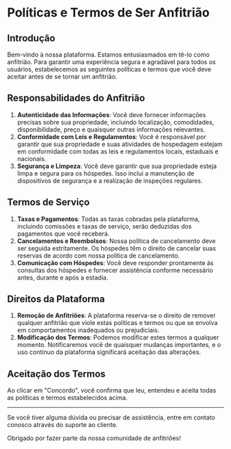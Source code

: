 # Políticas e Termos de Ser Anfitrião

## Introdução
Bem-vindo à nossa plataforma. Estamos entusiasmados em tê-lo como anfitrião. Para garantir uma experiência segura e agradável para todos os usuários, estabelecemos as seguintes políticas e termos que você deve aceitar antes de se tornar um anfitrião.

## Responsabilidades do Anfitrião
1. **Autenticidade das Informações**: Você deve fornecer informações precisas sobre sua propriedade, incluindo localização, comodidades, disponibilidade, preço e quaisquer outras informações relevantes.
2. **Conformidade com Leis e Regulamentos**: Você é responsável por garantir que sua propriedade e suas atividades de hospedagem estejam em conformidade com todas as leis e regulamentos locais, estaduais e nacionais.
3. **Segurança e Limpeza**: Você deve garantir que sua propriedade esteja limpa e segura para os hóspedes. Isso inclui a manutenção de dispositivos de segurança e a realização de inspeções regulares.

## Termos de Serviço
1. **Taxas e Pagamentos**: Todas as taxas cobradas pela plataforma, incluindo comissões e taxas de serviço, serão deduzidas dos pagamentos que você receberá.
2. **Cancelamentos e Reembolsos**: Nossa política de cancelamento deve ser seguida estritamente. Os hóspedes têm o direito de cancelar suas reservas de acordo com nossa política de cancelamento.
3. **Comunicação com Hóspedes**: Você deve responder prontamente às consultas dos hóspedes e fornecer assistência conforme necessário antes, durante e após a estadia.

## Direitos da Plataforma
1. **Remoção de Anfitriões**: A plataforma reserva-se o direito de remover qualquer anfitrião que viole estas políticas e termos ou que se envolva em comportamentos inadequados ou prejudiciais.
2. **Modificação dos Termos**: Podemos modificar estes termos a qualquer momento. Notificaremos você de quaisquer mudanças importantes, e o uso contínuo da plataforma significará aceitação das alterações.

## Aceitação dos Termos
Ao clicar em "Concordo", você confirma que leu, entendeu e aceita todas as políticas e termos estabelecidos acima.

---

Se você tiver alguma dúvida ou precisar de assistência, entre em contato conosco através do suporte ao cliente.

Obrigado por fazer parte da nossa comunidade de anfitriões!
